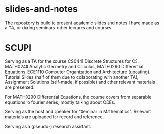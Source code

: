 # slides-and-notes
The repository is build to present academic slides and notes I have made as a TA, or during seminars, other lectures and courses.

# SCUPI 
Serving as a TA for the course CS0441 Discrete Structures for CS, MATH0240 Analytic Geometry and Calculus, MATH0290 Differential Equations, ECE1110 Computer Organization and Architecture (updating).
Tutorial Slides (half of them due to collaborating with another TA), Assignment Solutions (self-made, if possible) and other relevant materials are presented.

For MATH0290 Differential Equations, the course covers from separable equations to fourier series, mostly talking about ODEs.

Serving as the host and speaker for "Seminar in Mathematics". Relevant materials are uploaded for record and reference.

Serving as a (pseudo-) research assistant.
